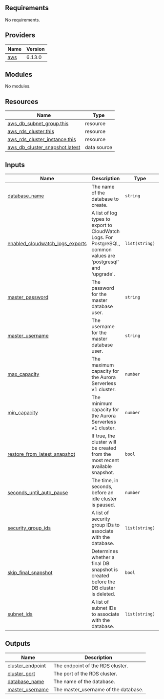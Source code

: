 ## Requirements

No requirements.

## Providers

| Name | Version |
|------|---------|
| <a name="provider_aws"></a> [aws](#provider\_aws) | 6.13.0 |

## Modules

No modules.

## Resources

| Name | Type |
|------|------|
| [aws_db_subnet_group.this](https://registry.terraform.io/providers/hashicorp/aws/latest/docs/resources/db_subnet_group) | resource |
| [aws_rds_cluster.this](https://registry.terraform.io/providers/hashicorp/aws/latest/docs/resources/rds_cluster) | resource |
| [aws_rds_cluster_instance.this](https://registry.terraform.io/providers/hashicorp/aws/latest/docs/resources/rds_cluster_instance) | resource |
| [aws_db_cluster_snapshot.latest](https://registry.terraform.io/providers/hashicorp/aws/latest/docs/data-sources/db_cluster_snapshot) | data source |

## Inputs

| Name | Description | Type | Default | Required |
|------|-------------|------|---------|:--------:|
| <a name="input_database_name"></a> [database\_name](#input\_database\_name) | The name of the database to create. | `string` | n/a | yes |
| <a name="input_enabled_cloudwatch_logs_exports"></a> [enabled\_cloudwatch\_logs\_exports](#input\_enabled\_cloudwatch\_logs\_exports) | A list of log types to export to CloudWatch Logs. For PostgreSQL, common values are 'postgresql' and 'upgrade'. | `list(string)` | <pre>[<br/>  "postgresql"<br/>]</pre> | no |
| <a name="input_master_password"></a> [master\_password](#input\_master\_password) | The password for the master database user. | `string` | n/a | yes |
| <a name="input_master_username"></a> [master\_username](#input\_master\_username) | The username for the master database user. | `string` | n/a | yes |
| <a name="input_max_capacity"></a> [max\_capacity](#input\_max\_capacity) | The maximum capacity for the Aurora Serverless v1 cluster. | `number` | `1` | no |
| <a name="input_min_capacity"></a> [min\_capacity](#input\_min\_capacity) | The minimum capacity for the Aurora Serverless v1 cluster. | `number` | `0` | no |
| <a name="input_restore_from_latest_snapshot"></a> [restore\_from\_latest\_snapshot](#input\_restore\_from\_latest\_snapshot) | If true, the cluster will be created from the most recent available snapshot. | `bool` | `false` | no |
| <a name="input_seconds_until_auto_pause"></a> [seconds\_until\_auto\_pause](#input\_seconds\_until\_auto\_pause) | The time, in seconds, before an idle cluster is paused. | `number` | `600` | no |
| <a name="input_security_group_ids"></a> [security\_group\_ids](#input\_security\_group\_ids) | A list of security group IDs to associate with the database. | `list(string)` | n/a | yes |
| <a name="input_skip_final_snapshot"></a> [skip\_final\_snapshot](#input\_skip\_final\_snapshot) | Determines whether a final DB snapshot is created before the DB cluster is deleted. | `bool` | `false` | no |
| <a name="input_subnet_ids"></a> [subnet\_ids](#input\_subnet\_ids) | A list of subnet IDs to associate with the database. | `list(string)` | n/a | yes |

## Outputs

| Name | Description |
|------|-------------|
| <a name="output_cluster_endpoint"></a> [cluster\_endpoint](#output\_cluster\_endpoint) | The endpoint of the RDS cluster. |
| <a name="output_cluster_port"></a> [cluster\_port](#output\_cluster\_port) | The port of the RDS cluster. |
| <a name="output_database_name"></a> [database\_name](#output\_database\_name) | The name of the database. |
| <a name="output_master_username"></a> [master\_username](#output\_master\_username) | The master\_username of the database. |
